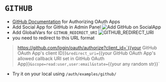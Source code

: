 # **`GITHUB`**

- [GitHub Documentation](https://docs.github.com/en/developers/apps/building-oauth-apps/authorizing-oauth-apps) for Authorizing OAuth Apps
- Add Social App for GitHub in Admin Panel
![Add GitHub on SocialApp](https://user-images.githubusercontent.com/74129725/209335723-283fc800-78bd-47af-82e5-895720d8f382.png)
- Add GlobalVars for `GITHUB_REDIRECT_URI`
![GITHUB_REDIRECT_URI](https://user-images.githubusercontent.com/74129725/209336232-67c6918c-da37-4632-96cb-551b76f267ca.png)
- you need to redirect to this URL format
>https://github.com/login/oauth/authorize?client_id=`{{your GitHub OAuth App's client ID}}`&redirect_uri=`{{your GitHub OAuth App's allowed callback URI set in GitHub OAuth App}}`&scope=read:user,user:email&state=`{{your any random str}}`
- Try it on your local using `/auth/examples/github/`